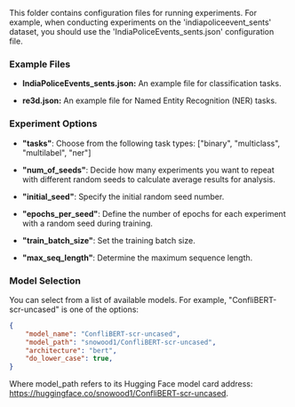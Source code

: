 This folder contains configuration files for running experiments. 
For example, when conducting experiments on the 'indiapoliceevent_sents' dataset, you should use the 'IndiaPoliceEvents_sents.json' configuration file.


### Example Files

- **IndiaPoliceEvents_sents.json:** An example file for classification tasks.

- **re3d.json:** An example file for Named Entity Recognition (NER) tasks.

### Experiment Options

- **"tasks"**: Choose from the following task types: ["binary", "multiclass", "multilabel", "ner"]

- **"num_of_seeds"**: Decide how many experiments you want to repeat with different random seeds to calculate average results for analysis.

- **"initial_seed"**: Specify the initial random seed number.

- **"epochs_per_seed"**: Define the number of epochs for each experiment with a random seed during training.

- **"train_batch_size"**: Set the training batch size.

- **"max_seq_length"**: Determine the maximum sequence length.

### Model Selection

You can select from a list of available models. For example, "ConfliBERT-scr-uncased" is one of the options:

```json
{
    "model_name": "ConfliBERT-scr-uncased",
    "model_path": "snowood1/ConfliBERT-scr-uncased", 
    "architecture": "bert",
    "do_lower_case": true, 
}
```
Where model_path refers to its Hugging Face model card address:  https://huggingface.co/snowood1/ConfliBERT-scr-uncased.
